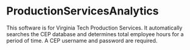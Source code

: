 # ProductionServicesAnalytics
This software is for Virginia Tech Production Services.
It automatically searches the CEP database and determines total employee hours for a period of time.
  A CEP username and password are required.
